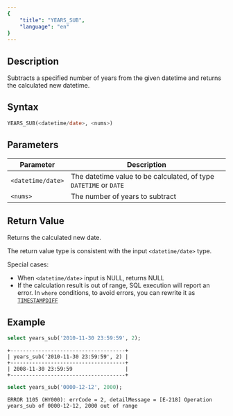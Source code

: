 ```yaml
---
{
    "title": "YEARS_SUB",
    "language": "en"
}
---
```


<!-- 
Licensed to the Apache Software Foundation (ASF) under one
or more contributor license agreements.  See the NOTICE file
distributed with this work for additional information
regarding copyright ownership.  The ASF licenses this file
to you under the Apache License, Version 2.0 (the
"License"); you may not use this file except in compliance
with the License.  You may obtain a copy of the License at

  http://www.apache.org/licenses/LICENSE-2.0

Unless required by applicable law or agreed to in writing,
software distributed under the License is distributed on an
"AS IS" BASIS, WITHOUT WARRANTIES OR CONDITIONS OF ANY
KIND, either express or implied.  See the License for the
specific language governing permissions and limitations
under the License.
-->

## Description

Subtracts a specified number of years from the given datetime and returns the calculated new datetime.

## Syntax

```sql
YEARS_SUB(<datetime/date>, <nums>)
```

## Parameters

| Parameter | Description |
|-------------------|---------------|
| `<datetime/date>` | The datetime value to be calculated, of type `DATETIME` or `DATE` |
| `<nums>` | The number of years to subtract |

## Return Value

Returns the calculated new date.

The return value type is consistent with the input `<datetime/date>` type.

Special cases:

- When `<datetime/date>` input is NULL, returns NULL
- If the calculation result is out of range, SQL execution will report an error. In `where` conditions, to avoid errors, you can rewrite it as [`TIMESTAMPDIFF`](./timestampdiff)

## Example

```sql
select years_sub('2010-11-30 23:59:59', 2);
```

```text
+-------------------------------------+
| years_sub('2010-11-30 23:59:59', 2) |
+-------------------------------------+
| 2008-11-30 23:59:59                 |
+-------------------------------------+
```

```sql
select years_sub('0000-12-12', 2000);
```

```text
ERROR 1105 (HY000): errCode = 2, detailMessage = [E-218] Operation years_sub of 0000-12-12, 2000 out of range
